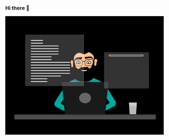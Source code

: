 ### Hi there 👋
![logo](https://github.com/SUVO28/SUVO28/blob/main/banner.gif)
<!--
**SUVO28/SUVO28** is a ✨ _special_ ✨ repository because its `README.md` (this file) appears on your GitHub profile.

Here are some ideas to get you started:

- 🔭 I’m currently working on website creation.
- 🌱 I’m currently learning JavaScript & nodeJS
- 👯 I’m looking to collaborate on ...
- 🤔 I’m looking for help with ...
- 💬 Ask me about HTML, CSS, Java, Python, C, MySQL
- 📫 How to reach me: aritradas799@gmail.com
- 😄 Pronouns: hr/him
- ⚡ Fun fact: Love eating and sleeping.
-->
